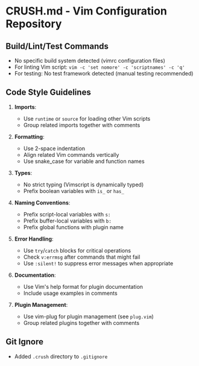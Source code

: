 # CRUSH.md - Vim Configuration Repository

## Build/Lint/Test Commands
- No specific build system detected (vimrc configuration files)
- For linting Vim script: `vim -c 'set nomore' -c 'scriptnames' -c 'q'`
- For testing: No test framework detected (manual testing recommended)

## Code Style Guidelines
1. **Imports**:
   - Use `runtime` or `source` for loading other Vim scripts
   - Group related imports together with comments

2. **Formatting**:
   - Use 2-space indentation
   - Align related Vim commands vertically
   - Use snake_case for variable and function names

3. **Types**:
   - No strict typing (Vimscript is dynamically typed)
   - Prefix boolean variables with `is_` or `has_`

4. **Naming Conventions**:
   - Prefix script-local variables with `s:`
   - Prefix buffer-local variables with `b:`
   - Prefix global functions with plugin name

5. **Error Handling**:
   - Use `try`/`catch` blocks for critical operations
   - Check `v:errmsg` after commands that might fail
   - Use `:silent!` to suppress error messages when appropriate

6. **Documentation**:
   - Use Vim's help format for plugin documentation
   - Include usage examples in comments

7. **Plugin Management**:
   - Use vim-plug for plugin management (see `plug.vim`)
   - Group related plugins together with comments

## Git Ignore
- Added `.crush` directory to `.gitignore`